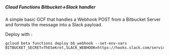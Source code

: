 ##### Cloud Functions Bitbucket->Slack handler

A simple basic GCF that handles a Webhook POST from a Bitbucket Server and formats the message into a Slack
payload.

Deploy with : 

```
gcloud beta functions deploy bb_webhook --set-env-vars BITBUCKET_SECRET=ThESeKret,SLACK_WEBHOOK=https://hooks.slack.com/services/MY/MAGIC/WEBHOOK,BITBUCKET_HOST=bitbucket.domain.co
```